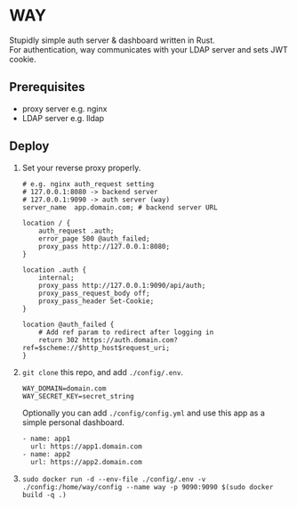 # WAY

Stupidly simple auth server & dashboard written in Rust.\
For authentication, way communicates with your LDAP server and sets JWT cookie.

## Prerequisites
- proxy server e.g. nginx
- LDAP server e.g. lldap

## Deploy

1. Set your reverse proxy properly.
   ```
   # e.g. nginx auth_request setting
   # 127.0.0.1:8080 -> backend server
   # 127.0.0.1:9090 -> auth server (way)
   server_name  app.domain.com; # backend server URL

   location / {
       auth_request .auth;
       error_page 500 @auth_failed;
       proxy_pass http://127.0.0.1:8080;
   }

   location .auth {
       internal;
       proxy_pass http://127.0.0.1:9090/api/auth;
       proxy_pass_request_body off;
       proxy_pass_header Set-Cookie;
   }

   location @auth_failed {
       # Add ref param to redirect after logging in
       return 302 https://auth.domain.com?ref=$scheme://$http_host$request_uri;
   }
   ```

2. `git clone` this repo, and add `./config/.env`.
   ```
   WAY_DOMAIN=domain.com
   WAY_SECRET_KEY=secret_string
   ```

   Optionally you can add `./config/config.yml` and use this app as a simple
   personal dashboard.

   ```
   - name: app1
     url: https://app1.domain.com
   - name: app2
     url: https://app2.domain.com
   ```

3. `sudo docker run -d --env-file ./config/.env -v ./config:/home/way/config --name way -p 9090:9090 $(sudo docker build -q .)`
